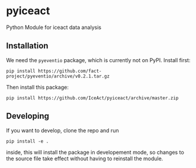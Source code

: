 # pyiceact
Python Module for iceact data analysis


## Installation

We need the `pyeventio` package, which is currently not on PyPI.
Install first:
```
pip install https://github.com/fact-project/pyeventio/archive/v0.2.1.tar.gz
```

Then install this package:
```
pip install https://github.com/IceAct/pyiceact/archive/master.zip
```

## Developing

If you want to develop, clone the repo and run

```
pip install -e .
```
inside, this will install the package in developement mode, so changes
to the source file take effect without having to reinstall the module.

